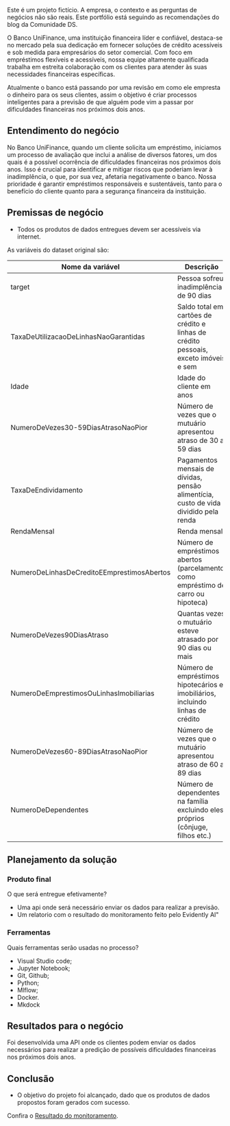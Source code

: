 Este é um projeto fictício. A empresa, o contexto e as perguntas de negócios não são reais. 
Este portfólio está seguindo as recomendações do blog da Comunidade DS.

O Banco UniFinance, uma instituição financeira líder e confiável, destaca-se no
mercado pela sua dedicação em fornecer soluções de crédito acessíveis e sob
medida para empresários do setor comercial. Com foco em empréstimos
flexíveis e acessíveis, nossa equipe altamente qualificada trabalha em estreita
colaboração com os clientes para atender às suas necessidades financeiras
específicas.

Atualmente o banco está passando por uma revisão em como ele empresta o
dinheiro para os seus clientes, assim o objetivo é criar processos inteligentes
para a previsão de que alguém pode vim a passar por dificuldades financeiras
nos próximos dois anos.


## Entendimento do negócio

No Banco UniFinance, quando um cliente solicita um empréstimo, iniciamos um
processo de avaliação que inclui a análise de diversos fatores, um dos quais é a
possível ocorrência de dificuldades financeiras nos próximos dois anos. Isso é
crucial para identificar e mitigar riscos que poderiam levar à inadimplência, o
que, por sua vez, afetaria negativamente o banco. Nossa prioridade é garantir
empréstimos responsáveis e sustentáveis, tanto para o benefício do cliente
quanto para a segurança financeira da instituição.

## Premissas de negócio
- Todos os produtos de dados entregues devem ser acessíveis via internet.

As variáveis do dataset original são:

| Nome da variável                              | Descrição
| ----------------------------------------------|---------------------------------------------------------------------------------------|
| target                                        | Pessoa sofreu inadimplência de 90 dias                                                |
| TaxaDeUtilizacaoDeLinhasNaoGarantidas         | Saldo total em cartões de crédito e linhas de crédito pessoais, exceto imóveis e sem  |
| Idade                                         | Idade do cliente em anos                                                              |
| NumeroDeVezes30-59DiasAtrasoNaoPior           | Número de vezes que o mutuário apresentou atraso de 30 a 59 dias                      |
| TaxaDeEndividamento                           | Pagamentos mensais de dívidas, pensão alimentícia, custo de vida dividido pela renda  |
| RendaMensal                                   | Renda mensal                                                                          |
| NumeroDeLinhasDeCreditoEEmprestimosAbertos    | Número de empréstimos abertos (parcelamento, como empréstimo de carro ou hipoteca)    |
| NumeroDeVezes90DiasAtraso                     | Quantas vezes o mutuário esteve atrasado por 90 dias ou mais                          |
| NumeroDeEmprestimosOuLinhasImobiliarias       | Número de empréstimos hipotecários e imobiliários, incluindo linhas de crédito        |
| NumeroDeVezes60-89DiasAtrasoNaoPior           | Número de vezes que o mutuário apresentou atraso de 60 a 89 dias                      |
| NumeroDeDependentes                           | Número de dependentes na família excluindo eles próprios (cônjuge, filhos etc.)       |

## Planejamento da solução
### Produto final
O que será entregue efetivamente?

- Uma api onde será necessário enviar os dados para realizar a previsão.
- Um relatorio com o resultado do monitoramento feito pelo Evidently AI"

### Ferramentas
Quais ferramentas serão usadas no processo?

- Visual Studio code;
- Jupyter Notebook;
- Git, Github;
- Python;
- Mlflow;
- Docker.
- Mkdock

## Resultados para o negócio
Foi desenvolvida uma API onde os clientes podem enviar os dados necessários para realizar a predição de possíveis dificuldades financeiras nos próximos dois anos.

## Conclusão

* O objetivo do projeto foi alcançado, dado que os produtos de dados propostos foram gerados com sucesso.

<p>Confira o <a href="model_monitoring_report.html" target="_blank" rel="noopener noreferrer">Resultado do monitoramento</a>.</p>